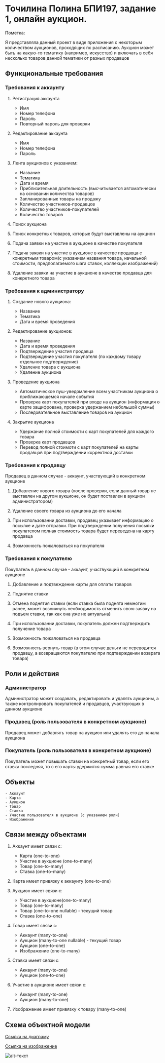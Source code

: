 # Точилина Полина БПИ197, задание 1, онлайн аукцион.
Пометка:

Я представляла данный проект в виде приложения с некоторым количеством аукционов, проходящих по расписанию. Аукцион может быть на какую-то тематику (например, искусство) и включать в себя несколько товаров данной тематики от разных продавцов

## Функциональные требования
### Требования к аккаунту
1. Регистрация аккаунта
	- Имя
	- Номер телефона
	- Пароль
	- Повторный пароль для проверки

2. Редактирование аккаунта
	- Имя
	- Номер телефона
	- Пароль
	
3. Лента аукционов с указанием:
	- Название
	- Тематика
	- Дата и время
	- Приблизительная длительность (высчитывается автоматически на основании количества товаров)
	- Запланированные товары на продажу
	- Количество участников-продавцов
	- Количество участников-покупателей
	- Количество товаров

4. Поиск аукциона

5. Поиск конкретных товаров, которые будут выставлены на аукцион

6. Подача заявки на участие в аукционе в качестве покупателя

7. Подача заявки на участие в аукционе в качестве продавца с конкретным товаром(с указанием названия товара, начальной стоимости, предполагаемого шага ставок, коллекции изображений)

8. Удаление завяки на участие в аукционе в качестве продавца для конкретного товара
### Требования к администратору
1. Создание нового аукциона:
	- Название
	- Тематика
	- Дата и время проведения
	
2. Редактирование аукционов:
	- Название
	- Дата и время проведения
	- Подтверждение участия продавца
	- Подтверждение участия покупателя (по каждому товару отдельное подтверждение)
	- Удаление товара с аукциона
	- Удаление аукциона
	
3. Проведение аукциона
	- Автоматическое пуш-уведомление всем участникам аукциона о приближающемся начале события
	- Проверка карт покупателей при входе на аукцион (информация о карте защифрована, проверка удержанием небольшой суммы)
	- Последовательное выставление товаров на аукцион
	
4. Закрытие аукциона
	- Удержание полной стоимости с карт покупателей для каждого товара
	- Проверка карт продавцов
	- Перевод полной стоимоти с карт покупателей на карты продавцов при подтверждении корректной доставки
### Требования к продавцу
Продавец в данном случае - аккаунт, участвующий в конкретном аукционе

1. Добавление нового товара (после проверки, если данный товар не выставлен на другом аукционе, он будет поставлен в аукцион администратором)

2. Удаление своего товара из аукциона до его начала

3. При использовании доставки, продавец указывает информацию о посылке и дате отправки. При подтверждении получения посылки покупателом полная стоимость товара будет переведена на карту продавца

4. Возможность пожаловаться на покупателя
### Требования к покупателю
Покупатель в данном случае - аккаунт, участвующий в конкретном аукционе

1. Добавление и подтвеждение карты для оплаты товаров

2. Поднятие ставки

3. Отмена поднятия ставки (если ставка была поднята немногим ранее, может возникнуть необходимость отменить свою заявку на подъем ставки, так как она уже не актуальна)

4. При использовании доставки, покупатель должен подтверждить получение товара

5. Возможность пожаловаться на продавца

6. Возможность вернуть товар (в этом случае деньги не переводятся продавцу, а возвращаются покупателю при подтверждении возврата товара)

## Роли и действия
### Администратор
Администратор может создавать, редактировать и удалять аукционы, а также контролировать покупателей и продавцов, участвующих в данном аукционе
### Продавец (роль пользователя в конкретном аукционе)
Продавец может добавлять товар на аукцион или удалять его до начала аукциона
### Покупатель (роль пользователя в конкретном аукционе)
Покупатель может повышать ставки на конкретный товар, если его ставка последняя, то с его карты удержится сумма равная его ставке
## Объекты
	- Аккаунт
	- Карта
	- Аукцион
	- Товар
	- Ставка
	- Участие пользователя в аукционе (с указанием роли)
	- Изображение

## Связи между объектами
1. Аккаунт имеет связи с:
	- Карта (one-to-one)
	- Участие в аукционе (one-to-many)
	- Товар (one-to-many)
	- Ставка (one-to-many)

2. Карта имеет привязку к аккаунту (one-to-one)

3. Аукцион имеет связи с:
	- Участие в аукционе(one-to-many)
	- Товар (one-to-many)
	- Товар (one-to-one nullable) - текущий товар
	- Ставка (one-to-one)
	
4. Товар имеет связи с:
	- Аккаунт (many-to-one)
	- Аукцион (many-to-one nullable) - текущий товар
	- Аукцион (one-to-one)
	- Изображение (one-to-many)

5. Ставка имеет связи с:
	- Аккаунт (many-to-one)
	- Аукцион (one-to-one)

6. Участие в аукционе имеет связи с:
	- Аккаунт (many-to-one)
	- Аукцион (many-to-one)

7. Изображение имеет привязку к товару (many-to-one)

## Схема объектной модели
[Ссылка на диаграму](https://drawsql.app/hse-20/diagrams/online-auction)

[Ссылка на изображение](https://github.com/LittlePotato14/BD_B2019_PING_7/blob/main/Practice%201/Tochilina/online_auction.png)

![alt-текст](https://github.com/LittlePotato14/BD_B2019_PING_7/blob/main/Practice%201/Tochilina/online_auction.png "Модель базы")

